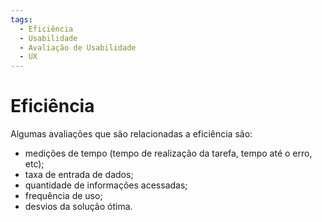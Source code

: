 ```yaml
---
tags:
  - Eficiência
  - Usabilidade
  - Avaliação de Usabilidade
  - UX
---
```


# Eficiência

Algumas avaliações que são relacionadas a eficiência são:

- medições de tempo (tempo de realização da tarefa, tempo até o erro, etc);
- taxa de entrada de dados;
- quantidade de informações acessadas;
- frequência de uso;
- desvios da solução ótima.
